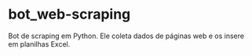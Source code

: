 # bot_web-scraping
Bot de scraping em Python. Ele coleta dados de páginas web e os insere em planilhas Excel.
